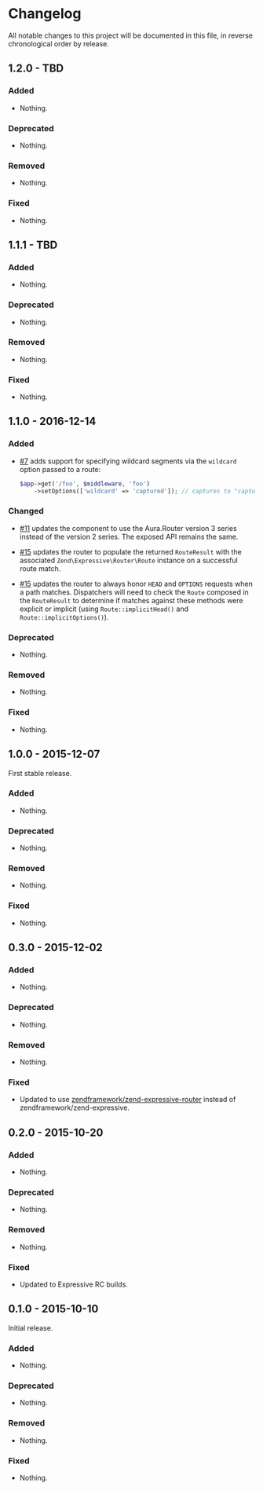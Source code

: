 # Changelog

All notable changes to this project will be documented in this file, in reverse chronological order by release.

## 1.2.0 - TBD

### Added

- Nothing.

### Deprecated

- Nothing.

### Removed

- Nothing.

### Fixed

- Nothing.

## 1.1.1 - TBD

### Added

- Nothing.

### Deprecated

- Nothing.

### Removed

- Nothing.

### Fixed

- Nothing.

## 1.1.0 - 2016-12-14

### Added

- [#7](https://github.com/zendframework/zend-expressive-aurarouter/pull/7) adds
  support for specifying wildcard segments via the `wildcard` option passed to a
  route:

  ```php
  $app->get('/foo', $middleware, 'foo')
      ->setOptions(['wildcard' => 'captured']); // captures to "captured" param
  ```

### Changed

- [#11](https://github.com/zendframework/zend-expressive-aurarouter/pull/11)
  updates the component to use the Aura.Router version 3 series instead of the
  version 2 series. The exposed API remains the same.

- [#15](https://github.com/zendframework/zend-expressive-aurarouter/pull/15)
  updates the router to populate the returned `RouteResult` with the associated
  `Zend\Expressive\Router\Route` instance on a successful route match.

- [#15](https://github.com/zendframework/zend-expressive-aurarouter/pull/15)
  updates the router to always honor `HEAD` and `OPTIONS` requests when a path
  matches. Dispatchers will need to check the `Route` composed in the
  `RouteResult` to determine if matches against these methods were explicit or
  implicit (using `Route::implicitHead()` and `Route::implicitOptions()`).

### Deprecated

- Nothing.

### Removed

- Nothing.

### Fixed

- Nothing.

## 1.0.0 - 2015-12-07

First stable release.

### Added

- Nothing.

### Deprecated

- Nothing.

### Removed

- Nothing.

### Fixed

- Nothing.

## 0.3.0 - 2015-12-02

### Added

- Nothing.

### Deprecated

- Nothing.

### Removed

- Nothing.

### Fixed

- Updated to use [zendframework/zend-expressive-router](https://github.com/zendframework/zend-expressive-router)
  instead of zendframework/zend-expressive.

## 0.2.0 - 2015-10-20

### Added

- Nothing.

### Deprecated

- Nothing.

### Removed

- Nothing.

### Fixed

- Updated to Expressive RC builds.

## 0.1.0 - 2015-10-10

Initial release.

### Added

- Nothing.

### Deprecated

- Nothing.

### Removed

- Nothing.

### Fixed

- Nothing.
